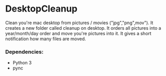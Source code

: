 # DesktopCleanup


Clean you're mac desktop from pictures / movies ("jpg","png",mov"). 
It creates a new folder called cleanup on desktop. It orders all pictures into a year/month/day order and move you're
 pictures into it. 
It gives a short notification how many files are moved.
 
### Dependencies:
- Python 3
- pync

